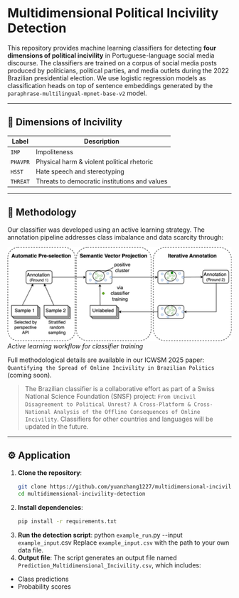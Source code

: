 # Multidimensional Political Incivility Detection 

This repository provides machine learning classifiers for detecting **four dimensions of political incivility** in Portuguese-language social media discourse. The classifiers are trained on a corpus of social media posts produced by politicians, political parties, and media outlets during the 2022 Brazilian presidential election. We use logistic regression models as classification heads on top of sentence embeddings generated by the `paraphrase-multilingual-mpnet-base-v2` model.

---

## 🔬 Dimensions of Incivility

| Label     | Description                                  |
|-----------|----------------------------------------------|
| `IMP`     | Impoliteness                                 |
| `PHAVPR`  | Physical harm & violent political rhetoric   |
| `HSST`    | Hate speech and stereotyping                 |
| `THREAT`  | Threats to democratic institutions and values|

---

## 🧠 Methodology

Our classifier was developed using an active learning strategy. The annotation pipeline addresses class imbalance and data scarcity through:

![Annotation Pipeline](pipeline.png)  
*Active learning workflow for classifier training*

Full methodological details are available in our ICWSM 2025 paper: `Quantifying the Spread of Online Incivility in Brazilian Politics` (coming soon).

> The Brazilian classifier is a collaborative effort as part of a Swiss National Science Foundation (SNSF) project: `From Uncivil Disagreement to Political Unrest? A Cross-Platform & Cross-National Analysis of the Offline Consequences of Online Incivility`. Classifiers for other countries and languages will be updated in the future. 

---

## ⚙️ Application

1. **Clone the repository**:
   ```bash
   git clone https://github.com/yuanzhang1227/multidimensional-incivility-detection.git
   cd multidimensional-incivility-detection
2. **Install dependencies**:
   ```bash
   pip install -r requirements.txt
3. **Run the detection script**:
   python `example_run`.py --input `example_input`.csv
   Replace `example_input.csv` with the path to your own data file.
4. **Output file**:
The script generates an output file named `Prediction_Multidimensional_Incivility.csv`, which includes:
- Class predictions
- Probability scores
